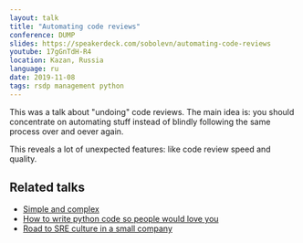 ```yaml
---
layout: talk
title: "Automating code reviews"
conference: DUMP
slides: https://speakerdeck.com/sobolevn/automating-code-reviews
youtube: 17gGnTdH-R4
location: Kazan, Russia
language: ru
date: 2019-11-08
tags: rsdp management python
---
```


This was a talk about "undoing" code reviews.
The main idea is: you should concentrate on automating stuff instead of blindly following the same process over and oever again.

This reveals a lot of unexpected features: like code review speed and quality.


## Related talks

- [Simple and complex](https://sobolevn.me/talks/belgorod-python-2020)
- [How to write python code so people would love you](https://sobolevn.me/talks/moscow-python-67-how-to-write-python-code)
- [Road to SRE culture in a small company](https://sobolevn.me/talks/sbp-sre-meetup-2019)
